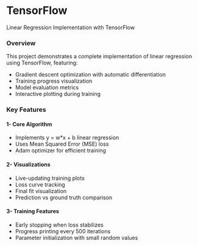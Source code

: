# TensorFlow
Linear Regression Implementation with TensorFlow

### Overview
This project demonstrates a complete implementation of linear regression using TensorFlow, featuring:
- Gradient descent optimization with automatic differentiation
- Training progress visualization
- Model evaluation metrics
- Interactive plotting during training

### Key Features
#### 1- Core Algorithm
  - Implements y = w*x + b linear regression
  - Uses Mean Squared Error (MSE) loss
  - Adam optimizer for efficient training
#### 2- Visualizations
  - Live-updating training plots
  - Loss curve tracking
  - Final fit visualization
  - Prediction vs ground truth comparison
#### 3- Training Features
  - Early stopping when loss stabilizes
  - Progress printing every 500 iterations
  - Parameter initialization with small random values
